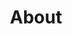 ---
financial_year: 2016-17
slug: about
layout: about
years:
- [2015-16, /2015-16/about, link]
- [2016-17, /2016-17/about, active]
- [2017-18, /2017-18/about, link]
active: about
title: About
nested: false
---
